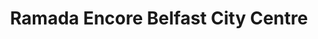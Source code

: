 ---
title: "Ramada Encore Belfast City Centre"
address: "20 Talbot Street, Saint Anne's Square, Belfast, Co. Antrim, BT1 2LD"
tel: "028 9002 5322"
county: "Antrim"
category: "Hotels"
type: "Content"
lat: "054.6026670000"
lng: "-005.9277090000"
---